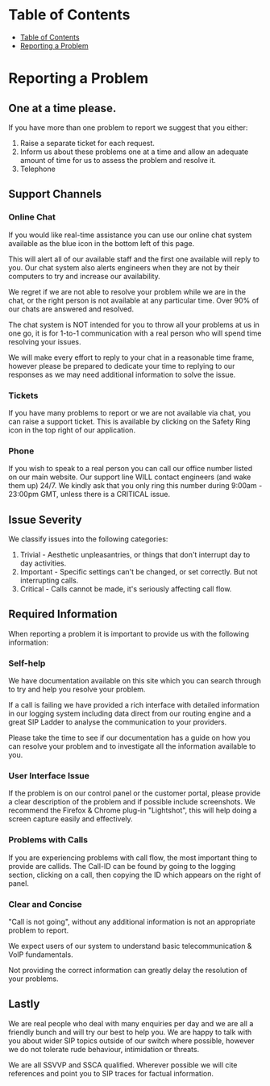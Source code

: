 # Table of Contents

* [Table of Contents](#table-of-contents)
* [Reporting a Problem](#reporting-a-problem)

# Reporting a Problem

## One at a time please.

If you have more than one problem to report we suggest that you either:

1. Raise a separate ticket for each request.
2. Inform us about these problems one at a time and allow an adequate amount of time for us to assess the problem and resolve it.
3. Telephone

## Support Channels

### Online Chat

If you would like real-time assistance you can use our online chat system available as the blue icon in the bottom left of this page.

This will alert all of our available staff and the first one available will reply to you. Our chat system also alerts engineers when they are not by their computers to try and increase our availability.

We regret if we are not able to resolve your problem while we are in the chat, or the right person is not available at any particular time. Over 90% of our chats are answered and resolved.

The chat system is NOT intended for you to throw all your problems at us in one go, it is for 1-to-1 communication with a real person who will spend time resolving your issues.

We will make every effort to reply to your chat in a reasonable time frame, however please be prepared to dedicate your time to replying to our responses as we may need additional information to solve the issue.

### Tickets

If you have many problems to report or we are not available via chat, you can raise a support ticket. This is available by clicking on the Safety Ring icon in the top right of our application.

### Phone

If you wish to speak to a real person you can call our office number listed on our main website. Our support line WILL contact engineers (and wake them up) 24/7. We kindly ask that you only ring this number during 9:00am - 23:00pm GMT, unless there is a CRITICAL issue.

## Issue Severity

We classify issues into the following categories:

1. Trivial - Aesthetic unpleasantries, or things that don't interrupt day to day activities.
2. Important - Specific settings can't be changed, or set correctly. But not interrupting calls.
3. Critical - Calls cannot be made, it's seriously affecting call flow.

## Required Information

When reporting a problem it is important to provide us with the following information:

### Self-help

We have documentation available on this site which you can search through to try and help you resolve your problem.

If a call is failing we have provided a rich interface with detailed information in our logging system including data direct from our routing engine and a great SIP Ladder to analyse the communication to your providers.

Please take the time to see if our documentation has a guide on how you can resolve your problem and to investigate all the information available to you.

### User Interface Issue

If the problem is on our control panel or the customer portal, please provide a clear description of the problem and if possible include screenshots.
We recommend the Firefox & Chrome plug-in "Lightshot", this will help doing a screen capture easily and effectively.

### Problems with Calls

If you are experiencing problems with call flow, the most important thing to provide are callids.
The Call-ID can be found by going to the logging section, clicking on a call, then copying the ID which appears on the right of panel.

### Clear and Concise

"Call is not going", without any additional information is not an appropriate problem to report.

We expect users of our system to understand basic telecommunication & VoIP fundamentals.

Not providing the correct information can greatly delay the resolution of your problems.

## Lastly

We are real people who deal with many enquiries per day and we are all a friendly bunch and will try our best to help you. We are happy to talk with you about wider SIP topics outside of our switch where possible, however we do not tolerate rude behaviour, intimidation or threats.

We are all SSVVP and SSCA qualified. Wherever possible we will cite references and point you to SIP traces for factual information.
